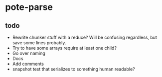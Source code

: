 # pote-parse

## todo

- Rewrite chunker stuff with a reduce? Will be confusing regardless, but save
  some lines probably.
- Try to have some arrays require at least one child?
- Go over naming
- Docs
- Add comments
- snapshot test that serializes to something human readable?
